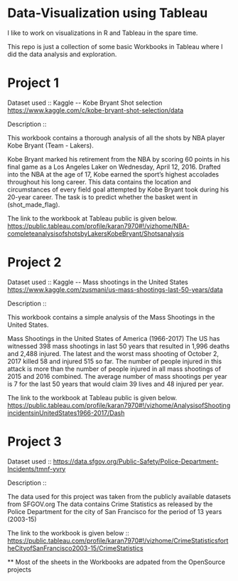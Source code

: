 # Data-Visualization using Tableau

I like to work on visualizations in R and Tableau in the spare time.

This repo is just a collection of some basic Workbooks in Tableau where I did the data analysis and exploration.

# Project 1
Dataset used :: Kaggle -- Kobe Bryant Shot selection https://www.kaggle.com/c/kobe-bryant-shot-selection/data

Description :: 

This workbook contains a thorough analysis of all the shots by NBA player Kobe Bryant (Team - Lakers). 

Kobe Bryant marked his retirement from the NBA by scoring 60 points in his final game as a Los Angeles Laker on Wednesday, April 12, 2016. 
Drafted into the NBA at the age of 17, Kobe earned the sport’s highest accolades throughout his long career.
This data contains the location and circumstances of every field goal attempted by Kobe Bryant took during his 20-year career. The task is to predict whether the basket went in (shot_made_flag).

The link to the workbook at Tableau public is given below.
https://public.tableau.com/profile/karan7970#!/vizhome/NBA-completeanalysisofshotsbyLakersKobeBryant/Shotsanalysis


# Project 2
Dataset used :: Kaggle -- Mass shootings in the United States https://www.kaggle.com/zusmani/us-mass-shootings-last-50-years/data

Description :: 

This workbook contains a simple analysis of the Mass Shootings in the United States. 

Mass Shootings in the United States of America (1966-2017) The US has witnessed 398 mass shootings in last 50 years that resulted in 1,996 deaths and 2,488 injured. The latest and the worst mass shooting of October 2, 2017 killed 58 and injured 515 so far. The number of people injured in this attack is more than the number of people injured in all mass shootings of 2015 and 2016 combined. The average number of mass shootings per year is 7 for the last 50 years that would claim 39 lives and 48 injured per year.

The link to the workbook at Tableau public is given below.
https://public.tableau.com/profile/karan7970#!/vizhome/AnalysisofShootingincidentsinUnitedStates1966-2017/Dash

# Project 3

Dataset used :: https://data.sfgov.org/Public-Safety/Police-Department-Incidents/tmnf-yvry

Description :: 

The data used for this project was taken from the publicly available datasets from SFGOV.org
The data contains Crime Statistics as released by the Police Department for the city of San Francisco for the period of 13 years (2003-15)

The link to the workbook is given below :: 
https://public.tableau.com/profile/karan7970#!/vizhome/CrimeStatisticsfortheCityofSanFrancisco2003-15/CrimeStatistics



** Most of the sheets in the Workbooks are adpated from the OpenSource projects
